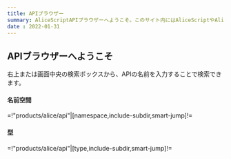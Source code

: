 ```yaml
---
title: APIブラウザー
summary: AliceScriptAPIブラウザーへようこそ。このサイト内にはAliceScriptやAlice.Runtimeで標準で提供されている関数について解説する記事がたくさんあります。
date : 2022-01-31
---
```


## APIブラウザーへようこそ
右上または画面中央の検索ボックスから、APIの名前を入力することで検索できます。

#### 名前空間

=!"products/alice/api"|[namespace,include-subdir,smart-jump]!=

#### 型

=!"products/alice/api"|[type,include-subdir,smart-jump]!=
